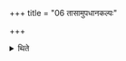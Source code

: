 +++
title = "06 तासामुपधानकल्पः"

+++

<details><summary>थिते</summary>

6. The procedure of placing these (is as follows):  
</details>
